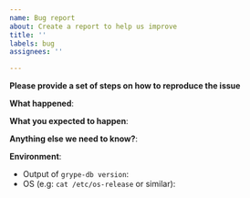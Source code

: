 ```yaml
---
name: Bug report
about: Create a report to help us improve
title: ''
labels: bug
assignees: ''

---
```


**Please provide a set of steps on how to reproduce the issue**

**What happened**:

**What you expected to happen**:

**Anything else we need to know?**:

**Environment**:
- Output of `grype-db version`:
- OS (e.g: `cat /etc/os-release` or similar):
